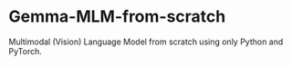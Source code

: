 # Gemma-MLM-from-scratch
Multimodal (Vision) Language Model from scratch using only Python and PyTorch. 
